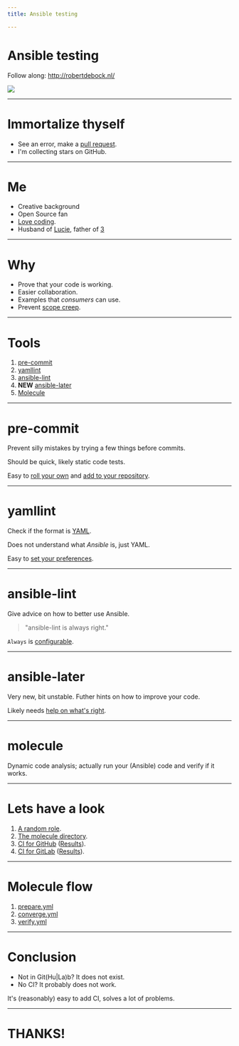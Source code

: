 ```yaml
---
title: Ansible testing

---
```


# Ansible testing

Follow along: http://robertdebock.nl/

<img src="https://api.qrserver.com/v1/create-qr-code/?size=350x350&data=http://robertdebock.nl/presentations/ansible-testing/"/>

---

# Immortalize thyself

- See an error, make a [pull request](https://github.com/robertdebock/presentations).
- I'm collecting stars on GitHub.

---

# Me

- Creative background
- Open Source fan
- [Love coding](https://github.com/robertdebock).
- Husband of [Lucie](https://mylucie.com/), father of [3](https://raw.githubusercontent.com/robertdebock/presentations/master/images/3.jpg)

---

# Why

- Prove that your code is working.
- Easier collaboration.
- Examples that _consumers_ can use.
- Prevent [scope creep](https://en.wikipedia.org/wiki/Scope_creep).

---

# Tools

1. [pre-commit](https://pre-commit.com/)
2. [yamllint](https://yamllint.readthedocs.io/en/stable/)
3. [ansible-lint](https://ansible-lint.readthedocs.io/en/latest/)
4. **NEW** [ansible-later](https://ansible-later.geekdocs.de/)
1. [Molecule](https://molecule.readthedocs.io/en/latest/)

----

# pre-commit

Prevent silly mistakes by trying a few things before commits.

Should be quick, likely static code tests.

Easy to [roll your own](https://github.com/robertdebock/pre-commit) and [add to your repository](https://github.com/robertdebock/ansible-role-haproxy/blob/master/.pre-commit-config.yaml).

----

# yamllint

Check if the format is [YAML](https://yaml.org/).

Does not understand what _Ansible_ is, just YAML.

Easy to [set your preferences](https://github.com/robertdebock/ansible-role-haproxy/blob/master/.yamllint).

----

# ansible-lint

Give advice on how to better use Ansible.

> "ansible-lint is always right."

`Always` is [configurable](https://github.com/robertdebock/ansible-role-haproxy/blob/master/.ansible-lint).

----

# ansible-later

Very new, bit unstable. Futher hints on how to improve your code.

Likely needs [help on what's right](https://github.com/robertdebock/ansible-role-haproxy/blob/master/.later.yml).

----

# molecule

Dynamic code analysis; actually run your (Ansible) code and verify if it works.

---

# Lets have a look

1. [A random role](https://github.com/robertdebock/ansible-role-haproxy).
2. [The molecule directory](https://github.com/robertdebock/ansible-role-haproxy/tree/master/molecule/default).
3. [CI for GitHub](https://github.com/robertdebock/ansible-role-haproxy/blob/master/.github/workflows/molecule.yml) ([Results](https://github.com/robertdebock/ansible-role-haproxy/actions)).
4. [CI for GitLab](https://github.com/robertdebock/ansible-role-haproxy/blob/master/.gitlab-ci.yml) ([Results](https://gitlab.com/robertdebock/ansible-role-haproxy/-/pipelines)).

----

# Molecule flow

1. [prepare.yml](https://github.com/robertdebock/ansible-role-haproxy/blob/master/molecule/default/prepare.yml)
2. [converge.yml](https://github.com/robertdebock/ansible-role-haproxy/blob/master/molecule/default/converge.yml)
3. [verify.yml](https://github.com/robertdebock/ansible-role-haproxy/blob/master/molecule/default/verify.yml)

---

# Conclusion

- Not in Git(Hu|La)b? It does not exist.
- No CI? It probably does not work.

It's (reasonably) easy to add CI, solves a lot of problems.

---

# THANKS!
